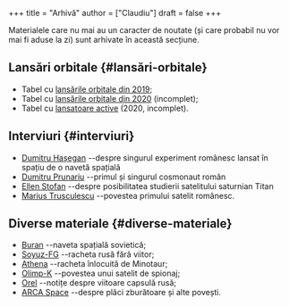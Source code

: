 +++
title = "Arhivă"
author = ["Claudiu"]
draft = false
+++

Materialele care nu mai au un caracter de noutate (și care probabil nu vor mai fi aduse la zi) sunt arhivate în această secțiune.


## Lansări orbitale {#lansări-orbitale}

-   Tabel cu [lansările orbitale din 2019](/r/lansari2019);
-   Tabel cu [lansările orbitale din 2020](/r/lansari2020) (incomplet);
-   Tabel cu [lansatoare active](/r/rachete_active) (2020, incomplet).


## Interviuri {#interviuri}

-   [Dumitru Hașegan](/i/hasegan) --despre singurul experiment românesc lansat în spațiu de o navetă spațială
-   [Dumitru Prunariu](/i/prunariu) --primul și singurul cosmonaut român
-   [Ellen Stofan](/i/stofan) --despre posibilitatea studierii satelitului saturnian Titan
-   [Marius Trusculescu](/i/trusculescu) --povestea primului satelit românesc.


## Diverse materiale {#diverse-materiale}

-   [Buran](/m/buran) --naveta spațială sovietică;
-   [Soyuz-FG](/r/soyuz-fg) --racheta rusă fără viitor;
-   [Athena](/r/athena) --racheta înlocuită de Minotaur;
-   [Olimp-K](/m/olimp-k) --povestea unui satelit de spionaj;
-   [Orel](/m/orel) --notițe despre viitoare capsulă rusă;
-   [ARCA Space](/m/arca) --despre plăci zburătoare și alte povești.